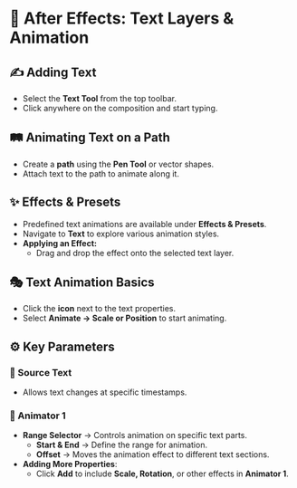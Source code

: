 # 🎨 After Effects: Text Layers & Animation  

## ✍️ Adding Text  
- Select the **Text Tool** from the top toolbar.  
- Click anywhere on the composition and start typing.  

## 🛤️ Animating Text on a Path  
- Create a **path** using the **Pen Tool** or vector shapes.  
- Attach text to the path to animate along it.  

## ✨ Effects & Presets  
- Predefined text animations are available under **Effects & Presets**.  
- Navigate to **Text** to explore various animation styles.  
- **Applying an Effect:**  
  - Drag and drop the effect onto the selected text layer.  

## 🎭 Text Animation Basics  
- Click the **icon** next to the text properties.  
- Select **Animate → Scale or Position** to start animating.  

## ⚙️ Key Parameters  

### 🔹 Source Text  
- Allows text changes at specific timestamps.  

### 🔹 Animator 1  
- **Range Selector** → Controls animation on specific text parts.  
  - **Start & End** → Define the range for animation.  
  - **Offset** → Moves the animation effect to different text sections.  
- **Adding More Properties**:  
  - Click **Add** to include **Scale, Rotation**, or other effects in **Animator 1**.  
